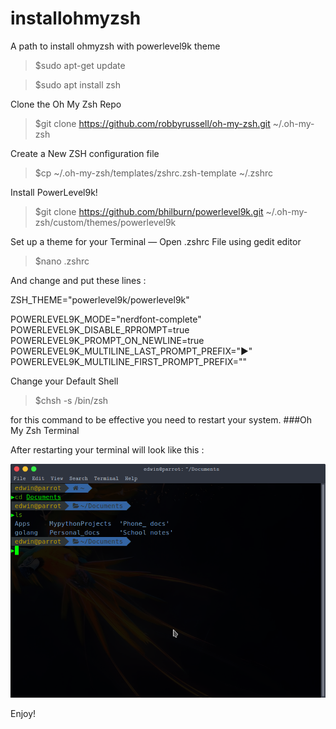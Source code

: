 # installohmyzsh
A path to install ohmyzsh with powerlevel9k theme

> $sudo apt-get update

> $sudo apt install zsh


Clone the Oh My Zsh Repo

> $git clone https://github.com/robbyrussell/oh-my-zsh.git ~/.oh-my-zsh

Create a New ZSH configuration file

> $cp ~/.oh-my-zsh/templates/zshrc.zsh-template ~/.zshrc

Install PowerLevel9k!

> $git clone https://github.com/bhilburn/powerlevel9k.git ~/.oh-my-zsh/custom/themes/powerlevel9k

Set up a theme for your Terminal — Open .zshrc File using gedit editor

> $nano .zshrc

And change and put these lines :

ZSH_THEME="powerlevel9k/powerlevel9k"

POWERLEVEL9K_MODE="nerdfont-complete"
POWERLEVEL9K_DISABLE_RPROMPT=true
POWERLEVEL9K_PROMPT_ON_NEWLINE=true
POWERLEVEL9K_MULTILINE_LAST_PROMPT_PREFIX="▶"
POWERLEVEL9K_MULTILINE_FIRST_PROMPT_PREFIX=""

Change your Default Shell

> $chsh -s /bin/zsh

for this command to be effective you need to restart your system.
###Oh My Zsh Terminal

After restarting your terminal will look like this :

<img src="pic/ohmyzsh.png" alt="ohmyzsh" />

Enjoy!
